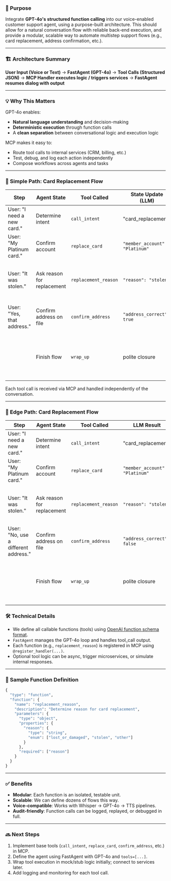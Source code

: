 ### 🎯 Purpose

Integrate **GPT-4o's structured function calling** into our voice-enabled customer support agent, using a purpose-built architecture. This should allow for a natural conversation flow with reliable back-end execution, and provide a modular, scalable way to automate multistep support flows (e.g., card replacement, address confirmation, etc.).

---

### 🏗️ Architecture Summary

**User Input (Voice or Text)** →
**FastAgent (GPT-4o)** →
**Tool Calls (Structured JSON)** →
**MCP Handler executes logic / triggers services** →
**FastAgent resumes dialog with output**

---

### 💡 Why This Matters

GPT-4o enables:

* **Natural language understanding** and decision-making
* **Deterministic execution** through function calls
* A **clean separation** between conversational logic and execution logic

MCP makes it easy to:

* Route tool calls to internal services (CRM, billing, etc.)
* Test, debug, and log each action independently
* Compose workflows across agents and tasks

---

### 🧩 Simple Path: Card Replacement Flow

| Step                         | Agent State             | Tool Called          | State Update (LLM)                        | Bot Response                                      |
| ---------------------------- | -------------------------- | -------------------- | ------------------------------ | -------------------------------------------------- |
| User: "I need a new card."   | Determine intent           | `call_intent`        | "card_replacement"            | "Which card would you like to replace?"           |
| User: "My Platinum card."    | Confirm account            | `replace_card`       | `"member_account": "Platinum"` | "Can you tell me the reason you need a replacement?" |
| User: "It was stolen."       | Ask reason for replacement | `replacement_reason` | `"reason": "stolen"`           | "Thank you. Would you like to use the address we have on file for delivery?" |
| User: "Yes, that address."   | Confirm address on file    | `confirm_address`    | `"address_correct": true`      | "Great, your new card will be sent to your address on file." |
|  | Finish flow                | `wrap_up`            | polite closure                 | "Your card will arrive in 3-5 business days. Is there anything else I can help you with today?" |

Each tool call is received via MCP and handled independently of the conversation.

---

### 🧩 Edge Path: Card Replacement Flow

| Step                         | Agent State             | Tool Called          | LLM Result                         | Bot Response                                      |
| ---------------------------- | -------------------------- | -------------------- | ------------------------------ | -------------------------------------------------- |
| User: "I need a new card."   | Determine intent           | `call_intent`        | "card_replacement"            | "Which card would you like to replace?"           |
| User: "My Platinum card."    | Confirm account            | `replace_card`       | `"member_account": "Platinum"` | "Can you tell me the reason you need a replacement?" |
| User: "It was stolen."       | Ask reason for replacement | `replacement_reason` | `"reason": "stolen"`           | "Thank you. Would you like to use the address we have on file for delivery?" |
| User: "No, use a different address."   | Confirm address on file    | `confirm_address`    | `"address_correct": false`      | "Thank you. We'll use the address you provided." |
| | Finish flow                | `wrap_up`            | polite closure                 | "Your card will arrive in 3-5 business days. Is there anything else I can help you with today?" |

### 🛠 Technical Details

* We define all callable functions (tools) using [OpenAI function schema format](https://platform.openai.com/docs/guides/function-calling).
* `FastAgent` manages the GPT-4o loop and handles tool\_call output.
* Each function (e.g., `replacement_reason`) is registered in MCP using `@register_handler(...)`.
* Optional tool logic can be async, trigger microservices, or simulate internal responses.

---

### 🔄 Sample Function Definition

```python
{
  "type": "function",
  "function": {
    "name": "replacement_reason",
    "description": "Determine reason for card replacement",
    "parameters": {
      "type": "object",
      "properties": {
        "reason": {
          "type": "string",
          "enum": ["lost_or_damaged", "stolen", "other"]
        }
      },
      "required": ["reason"]
    }
  }
}
```

---

### ✅ Benefits

* **Modular**: Each function is an isolated, testable unit.
* **Scalable**: We can define dozens of flows this way.
* **Voice-compatible**: Works with Whisper → GPT-4o → TTS pipelines.
* **Audit-friendly**: Function calls can be logged, replayed, or debugged in full.

---

### 🔜 Next Steps

1. Implement base tools (`call_intent`, `replace_card`, `confirm_address`, etc.) in MCP.
2. Define the agent using FastAgent with GPT-4o and `tools=[...]`.
3. Wrap tool execution in mock/stub logic initially; connect to services later.
4. Add logging and monitoring for each tool call.
